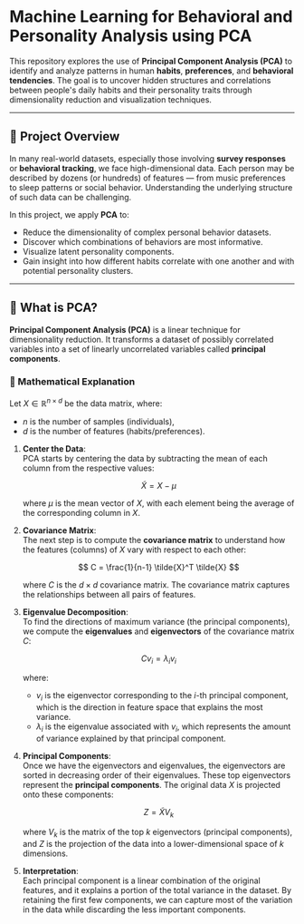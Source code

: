 # Machine Learning for Behavioral and Personality Analysis using PCA

This repository explores the use of **Principal Component Analysis (PCA)** to identify and analyze patterns in human **habits**, **preferences**, and **behavioral tendencies**. The goal is to uncover hidden structures and correlations between people's daily habits and their personality traits through dimensionality reduction and visualization techniques.

---

## 📌 Project Overview

In many real-world datasets, especially those involving **survey responses** or **behavioral tracking**, we face high-dimensional data. Each person may be described by dozens (or hundreds) of features — from music preferences to sleep patterns or social behavior. Understanding the underlying structure of such data can be challenging.

In this project, we apply **PCA** to:

- Reduce the dimensionality of complex personal behavior datasets.
- Discover which combinations of behaviors are most informative.
- Visualize latent personality components.
- Gain insight into how different habits correlate with one another and with potential personality clusters.

---

## 🧠 What is PCA?

**Principal Component Analysis (PCA)** is a linear technique for dimensionality reduction. It transforms a dataset of possibly correlated variables into a set of linearly uncorrelated variables called **principal components**.

### 🧮 Mathematical Explanation

Let $X \in \mathbb{R}^{n \times d}$ be the data matrix, where:
- $n$ is the number of samples (individuals),
- $d$ is the number of features (habits/preferences).

1. **Center the Data**:  
   PCA starts by centering the data by subtracting the mean of each column from the respective values:

   $$
   \tilde{X} = X - \mu
   $$

   where $\mu$ is the mean vector of $X$, with each element being the average of the corresponding column in $X$.

2. **Covariance Matrix**:  
   The next step is to compute the **covariance matrix** to understand how the features (columns) of $X$ vary with respect to each other:

   $$
   C = \frac{1}{n-1} \tilde{X}^T \tilde{X}
   $$

   where $C$ is the $d \times d$ covariance matrix. The covariance matrix captures the relationships between all pairs of features.

3. **Eigenvalue Decomposition**:  
   To find the directions of maximum variance (the principal components), we compute the **eigenvalues** and **eigenvectors** of the covariance matrix $C$:

   $$
   C v_i = \lambda_i v_i
   $$

   where:
   - $v_i$ is the eigenvector corresponding to the $i$-th principal component, which is the direction in feature space that explains the most variance.
   - $\lambda_i$ is the eigenvalue associated with $v_i$, which represents the amount of variance explained by that principal component.

4. **Principal Components**:  
   Once we have the eigenvectors and eigenvalues, the eigenvectors are sorted in decreasing order of their eigenvalues. These top eigenvectors represent the **principal components**. The original data $X$ is projected onto these components:

   $$
   Z = \tilde{X} V_k
   $$
   
   where $V_k$ is the matrix of the top $k$ eigenvectors (principal components), and $Z$ is the projection of the data into a lower-dimensional space of $k$ dimensions.

5. **Interpretation**:  
   Each principal component is a linear combination of the original features, and it explains a portion of the total variance in the dataset. By retaining the first few components, we can capture most of the variation in the data while discarding the less important components.

